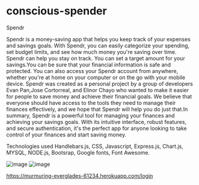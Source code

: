 # conscious-spender

 Spendr

Spendr is a money-saving app that helps you keep track of your expenses and savings goals. With Spendr, you can easily categorize your spending, set budget limits, and see how much money you're saving over time.
Spendr can help you stay on track. You can set a target amount for your savings.You can be sure that your financial information is safe and protected. You can also access your Spendr account from anywhere, whether you're at home on your computer or on the go with your mobile device. Spendr was created as a personal project by a group of developers Evan Pan,Jose Cortorreal, and Elinor Chayo who wanted to make it easier for people to save money and achieve their financial goals. We believe that everyone should have access to the tools they need to manage their finances effectively, and we hope that Spendr will help you do just that.In summary, Spendr is a powerful tool for managing your finances and achieving your savings goals. With its intuitive interface, robust features, and secure authentication, it's the perfect app for anyone looking to take control of your finances and start saving money.

Technologies used 
 Handlebars.js,
 CSS,
 Javascript,
 Express.js,
 Chart.js,
 MYSQL,
 NODE.js,
 Bootsrap,
 Google fonts,
 Font Awesome.
 
 ![image](https://user-images.githubusercontent.com/121327572/236959953-b8c109a2-dd40-4683-b878-0b26b5a3f505.png)
![image](https://user-images.githubusercontent.com/121327572/236960135-ba1f71e4-0563-47c8-8b53-8a20eea2f671.png)


https://murmuring-everglades-61234.herokuapp.com/login 

